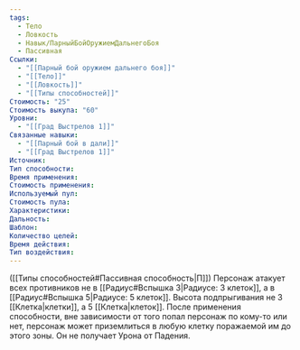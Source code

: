 ```yaml
---
tags:
  - Тело
  - Ловкость
  - Навык/ПарныйБойОружиемДальнегоБоя
  - Пассивная
Ссылки:
  - "[[Парный бой оружием дальнего боя]]"
  - "[[Тело]]"
  - "[[Ловкость]]"
  - "[[Типы способностей]]"
Стоимость: "25"
Стоимость выкупа: "60"
Уровни:
  - "[[Град Выстрелов 1]]"
Связанные навыки:
  - "[[Парный бой в дали]]"
  - "[[Град Выстрелов 1]]"
Источник:
Тип способности:
Время применения:
Стоимость применения:
Используемый пул:
Стоимость пула:
Характеристики:
Дальность:
Шаблон:
Количество целей:
Время действия:
Тип воздействия:
---
```

([[Типы способностей#Пассивная способность|П]]) Персонаж атакует всех противников не в [[Радиус#Вспышка 3|Радиусе: 3 клеток]], а в [[Радиус#Вспышка 5|Радиусе: 5 клеток]]. 
Высота подпрыгивания не 3 [[Клетка|клетки]], а 5 [[Клетка|клеток]].
После применения способности, вне зависимости от того попал персонаж по кому-то или нет, персонаж может приземлиться в любую клетку поражаемой им до этого зоны. Он не получает Урона от Падения. 